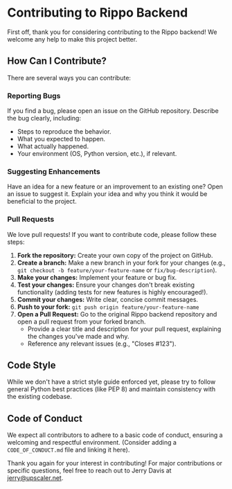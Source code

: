 # Contributing to Rippo Backend

First off, thank you for considering contributing to the Rippo backend! We welcome any help to make this project better.

## How Can I Contribute?

There are several ways you can contribute:

### Reporting Bugs

If you find a bug, please open an issue on the GitHub repository. Describe the bug clearly, including:

*   Steps to reproduce the behavior.
*   What you expected to happen.
*   What actually happened.
*   Your environment (OS, Python version, etc.), if relevant.

### Suggesting Enhancements

Have an idea for a new feature or an improvement to an existing one? Open an issue to suggest it. Explain your idea and why you think it would be beneficial to the project.

### Pull Requests

We love pull requests! If you want to contribute code, please follow these steps:

1.  **Fork the repository:** Create your own copy of the project on GitHub.
2.  **Create a branch:** Make a new branch in your fork for your changes (e.g., `git checkout -b feature/your-feature-name` or `fix/bug-description`).
3.  **Make your changes:** Implement your feature or bug fix.
4.  **Test your changes:** Ensure your changes don't break existing functionality (adding tests for new features is highly encouraged!).
5.  **Commit your changes:** Write clear, concise commit messages.
6.  **Push to your fork:** `git push origin feature/your-feature-name`
7.  **Open a Pull Request:** Go to the original Rippo backend repository and open a pull request from your forked branch.
    *   Provide a clear title and description for your pull request, explaining the changes you've made and why.
    *   Reference any relevant issues (e.g., "Closes #123").

## Code Style

While we don't have a strict style guide enforced yet, please try to follow general Python best practices (like PEP 8) and maintain consistency with the existing codebase.

## Code of Conduct

We expect all contributors to adhere to a basic code of conduct, ensuring a welcoming and respectful environment. (Consider adding a `CODE_OF_CONDUCT.md` file and linking it here).

Thank you again for your interest in contributing! For major contributions or specific questions, feel free to reach out to Jerry Davis at jerry@upscaler.net. 